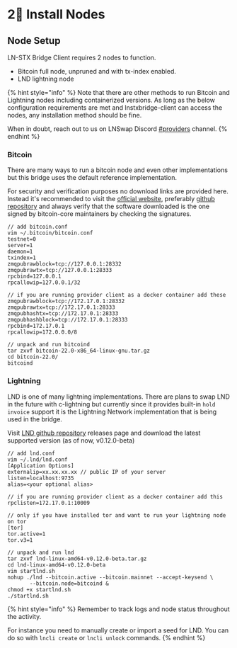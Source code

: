 # 2⃣ Install Nodes

## Node Setup

LN-STX Bridge Client requires 2 nodes to function.&#x20;

* Bitcoin full node, unpruned and with tx-index enabled.
* LND lightning node

{% hint style="info" %}
Note that there are other methods to run Bitcoin and Lightning nodes including containerized versions. As long as the below configuration requirements are met and lnstxbridge-client can access the nodes, any installation method should be fine.

When in doubt, reach out to us on LNSwap Discord [#providers](https://discord.gg/zU2wwPjSXe) channel.
{% endhint %}

### Bitcoin

There are many ways to run a bitcoin node and even other implementations but this bridge uses the default reference implementation.

For security and verification purposes no download links are provided here. Instead it's recommended to visit the [official website](https://bitcoincore.org/en/download/), preferably [github repository](https://github.com/bitcoin/bitcoin) and always verify that the software downloaded is the one signed by bitcoin-core maintainers by checking the signatures.

```
// add bitcoin.conf
vim ~/.bitcoin/bitcoin.conf
testnet=0
server=1
daemon=1
txindex=1
zmqpubrawblock=tcp://127.0.0.1:28332
zmqpubrawtx=tcp://127.0.0.1:28333
rpcbind=127.0.0.1
rpcallowip=127.0.0.1/32

// if you are running provider client as a docker container add these
zmqpubrawblock=tcp://172.17.0.1:28332
zmqpubrawtx=tcp://172.17.0.1:28333
zmqpubhashtx=tcp://172.17.0.1:28333
zmqpubhashblock=tcp://172.17.0.1:28333
rpcbind=172.17.0.1
rpcallowip=172.0.0.0/8

// unpack and run bitcoind
tar zxvf bitcoin-22.0-x86_64-linux-gnu.tar.gz
cd bitcoin-22.0/
bitcoind 
```

### Lightning

LND is one of many lightning implementations. There are plans to swap LND in the future with c-lightning but currently since it provides built-in `hold invoice` support it is the Lightning Network implementation that is being used in the bridge.

Visit [LND github repository](https://github.com/lightningnetwork/lnd/releases) releases page and download the latest supported version (as of now, v0.12.0-beta)

```
// add lnd.conf
vim ~/.lnd/lnd.conf
[Application Options]
externalip=xx.xx.xx.xx // public IP of your server
listen=localhost:9735
alias=<your optional alias>

// if you are running provider client as a docker container add this
rpclisten=172.17.0.1:10009

// only if you have installed tor and want to run your lightning node on tor
[tor] 
tor.active=1
tor.v3=1

// unpack and run lnd
tar zxvf lnd-linux-amd64-v0.12.0-beta.tar.gz
cd lnd-linux-amd64-v0.12.0-beta
vim startlnd.sh
nohup ./lnd --bitcoin.active --bitcoin.mainnet --accept-keysend \
       --bitcoin.node=bitcoind &
chmod +x startlnd.sh
./startlnd.sh
```

{% hint style="info" %}
Remember to track logs and node status throughout the activity.

For instance you need to manually create or import a seed for LND. You can do so with `lncli create` or `lncli unlock` commands.
{% endhint %}
